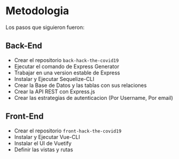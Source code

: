 # Metodologia

Los pasos que siguieron fueron:

## Back-End

- Crear el repositorio `back-hack-the-covid19`
- Ejecutar el comando de Express Generator
- Trabajar en una version estable de Express
- Instalar y Ejecutar Sequelize-CLI
- Crear la Base de Datos y las tablas con sus relaciones
- Crear la API REST con Express.js
- Crear las estrategias de autenticacion (Por Username, Por email)

## Front-End

- Crear el repositorio `front-hack-the-covid19`
- Instalar y Ejecutar Vue-CLI
- Instalar el UI de Vuetify
- Definir las vistas y rutas


